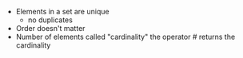 - Elements in a set are unique
	- no duplicates
- Order doesn't matter
- Number of elements called "cardinality" the operator # returns the cardinality